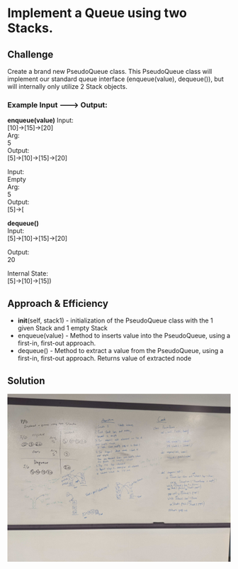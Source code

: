 # Implement a Queue using two Stacks.

## Challenge

Create a brand new PseudoQueue class. This PseudoQueue class will implement our standard queue interface (enqueue(value), dequeue()), but will internally only utilize 2 Stack objects.

### Example Input ---> Output:

**enqueue(value)**
Input: </br>
[10]->[15]->[20] </br>
Arg: </br>
5 </br>
Output: </br>
[5]->[10]->[15]->[20] </br>

Input: </br>
Empty </br>
Arg: </br>
5 </br>
Output: </br>
[5]->[ </br>

**dequeue()** </br>
Input: </br>
[5]->[10]->[15]->[20] </br>

Output: </br>
20 </br>

Internal State: </br>
[5]->[10]->[15]) </br>

## Approach & Efficiency

- **init**(self, stack1) - initialization of the PseudoQueue class with the 1 given Stack and 1 empty Stack
- enqueue(value) - Method to inserts value into the PseudoQueue, using a first-in, first-out approach.
- dequeue() - Method to extract a value from the PseudoQueue, using a first-in, first-out approach. Returns value of extracted node

## Solution

![Whiteboard Solution](../../../assets/queue-with-stacks.jpg)
